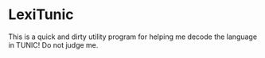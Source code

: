 # LexiTunic

This is a quick and dirty utility program for helping me decode the language in TUNIC! Do not judge me.
